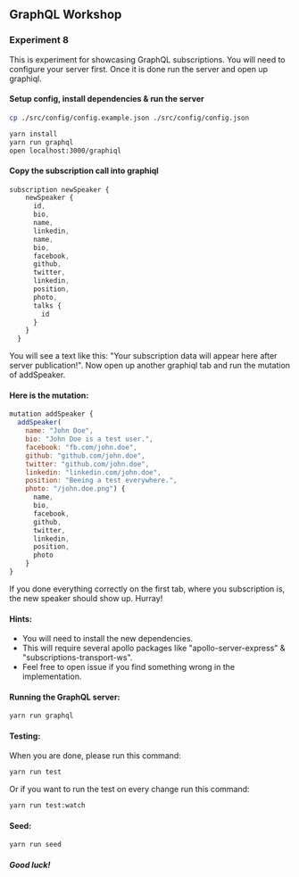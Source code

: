 ## GraphQL Workshop

### Experiment 8

This is experiment for showcasing GraphQL subscriptions. You will need to configure your server first. 
Once it is done run the server and open up graphiql.

#### Setup config, install dependencies & run the server
```bash
cp ./src/config/config.example.json ./src/config/config.json 
```

```bash
yarn install
yarn run graphql
open localhost:3000/graphiql
```

#### Copy the subscription call into graphiql

```javascript
subscription newSpeaker {
    newSpeaker {
      id,
      bio,
      name,
      linkedin,
      name,
      bio,
      facebook,
      github,
      twitter,
      linkedin,
      position,
      photo,
      talks {
        id
      }
    }
  }
```

You will see a text like this: "Your subscription data will appear here after server publication!".
Now open up another graphiql tab and run the mutation of addSpeaker.

#### Here is the mutation:
```javascript
mutation addSpeaker {
  addSpeaker(
    name: "John Doe",
    bio: "John Doe is a test user.",
    facebook: "fb.com/john.doe",
    github: "github.com/john.doe",
    twitter: "github.com/john.doe",
    linkedin: "linkedin.com/john.doe",
    position: "Beeing a test everywhere.",
    photo: "/john.doe.png") {
      name,
      bio,
      facebook,
      github,
      twitter,
      linkedin,
      position,
      photo
    }
}
```
If you done everything correctly on the first tab, where you subscription is, the new speaker should show up. Hurray!

#### Hints:
- You will need to install the new dependencies.
- This will require several apollo packages like "apollo-server-express" & "subscriptions-transport-ws".
- Feel free to open issue if you find something wrong in the implementation.


#### Running the GraphQL server:
```bash
yarn run graphql
```

#### Testing:
When you are done, please run this command:

```bash
yarn run test
```

Or if you want to run the test on every change run this command:

```bash
yarn run test:watch
```

#### Seed:
```bash
yarn run seed
```

##### Good luck!
